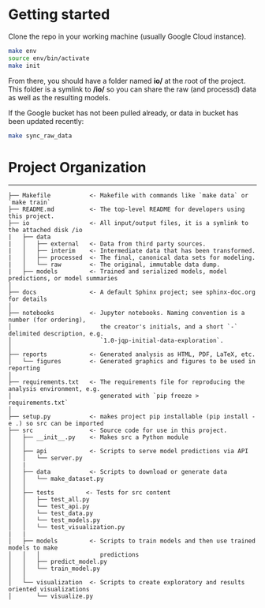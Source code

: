 # Getting started
Clone the repo in your working machine (usually Google Cloud instance).


```bash
make env
source env/bin/activate
make init
```
From there, you should have a folder named **io/** at the root of the project. This folder is a symlink to **/io/** so you can share the raw (and processd) data as well as the resulting models.


If the Google bucket has not been pulled already, or data in bucket has been updated recently:

```bash
make sync_raw_data
```


# Project Organization
------------

    ├── Makefile           <- Makefile with commands like `make data` or `make train`
    ├── README.md          <- The top-level README for developers using this project.
    ├── io                 <- All input/output files, it is a symlink to the attached disk /io
    |   ├── data
    |   │   ├── external   <- Data from third party sources.
    |   │   ├── interim    <- Intermediate data that has been transformed.
    |   │   ├── processed  <- The final, canonical data sets for modeling.
    |   │   └── raw        <- The original, immutable data dump.
    |   ├── models         <- Trained and serialized models, model predictions, or model summaries
    │
    ├── docs               <- A default Sphinx project; see sphinx-doc.org for details
    │
    ├── notebooks          <- Jupyter notebooks. Naming convention is a number (for ordering),
    │                         the creator's initials, and a short `-` delimited description, e.g.
    │                         `1.0-jqp-initial-data-exploration`.
    │
    ├── reports            <- Generated analysis as HTML, PDF, LaTeX, etc.
    │   └── figures        <- Generated graphics and figures to be used in reporting
    │
    ├── requirements.txt   <- The requirements file for reproducing the analysis environment, e.g.
    │                         generated with `pip freeze > requirements.txt`
    │
    ├── setup.py           <- makes project pip installable (pip install -e .) so src can be imported
    ├── src                <- Source code for use in this project.
    │   ├── __init__.py    <- Makes src a Python module
    │   │
    │   ├── api            <- Scripts to serve model predictions via API
    │   │   └── server.py
    │   |
    │   ├── data           <- Scripts to download or generate data
    │   │   └── make_dataset.py
    │   │
    │   ├── tests         <- Tests for src content
    │   │   ├── test_all.py
    │   │   └── test_api.py
    │   │   └── test_data.py
    │   │   └── test_models.py
    │   │   └── test_visualization.py
    |   |
    │   ├── models         <- Scripts to train models and then use trained models to make
    │   │   │                 predictions
    │   │   ├── predict_model.py
    │   │   └── train_model.py
    │   │
    │   └── visualization  <- Scripts to create exploratory and results oriented visualizations
    │       └── visualize.py

